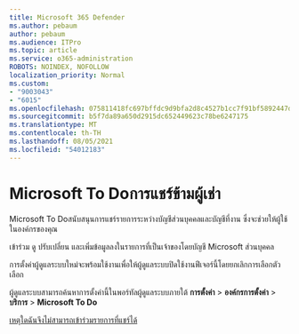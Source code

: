 ```yaml
---
title: Microsoft 365 Defender
ms.author: pebaum
author: pebaum
ms.audience: ITPro
ms.topic: article
ms.service: o365-administration
ROBOTS: NOINDEX, NOFOLLOW
localization_priority: Normal
ms.custom:
- "9003043"
- "6015"
ms.openlocfilehash: 075811418fc697bffdc9d9bfa2d8c4527b1cc7f91bf5892447d099f1c5ee6140
ms.sourcegitcommit: b5f7da89a650d2915dc652449623c78be6247175
ms.translationtype: MT
ms.contentlocale: th-TH
ms.lasthandoff: 08/05/2021
ms.locfileid: "54012183"
---
```

# <a name="microsoft-to-do-cross-tenant-sharing"></a>Microsoft To Doการแชร์ข้ามผู้เช่า

Microsoft To Doสนับสนุนการแชร์รายการระหว่างบัญชีส่วนบุคคลและบัญชีที่งาน ซึ่งจะช่วยให้ผู้ใช้ในองค์กรของคุณ

เข้าร่วม ดู ปรับเปลี่ยน และเพิ่มข้อมูลลงในรายการที่เป็นเจ้าของโดยบัญชี Microsoft ส่วนบุคคล

การตั้งค่าผู้ดูแลระบบใหม่จะพร้อมใช้งานเพื่อให้ผู้ดูแลระบบปิดใช้งานฟีเจอร์นี้โดยยกเลิกการเลือกตัวเลือก

ผู้ดูแลระบบสามารถค้นหาการตั้งค่านี้ในพอร์ทัลผู้ดูแลระบบภายใต้ **การตั้งค่า**  >  **องค์กรการตั้งค่า**  >  **บริการ**  >  **Microsoft To Do**  

[เหตุใดฉันจึงไม่สามารถเข้าร่วมรายการที่แชร์ได้](https://support.microsoft.com/office/why-can-t-i-join-a-shared-list-3a6195de-e3a8-437a-b562-7c8c011dc574?ui=en-us&rs=en-us&ad=us)